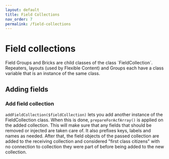 ```yaml
---
layout: default
title: Field Collections 
nav_order: 7
permalink: /field-collections
---
```


# Field collections

Field Groups and Bricks are child classes of the class `FieldCollection´. Repeaters, layouts (used by Flexible Content) and Groups each have a class variable that is an instance of the same class.

## Adding fields

### Add field collection
`addFieldCollection($fieldCollection)` lets you add another instance of the FieldCollection class. When this is
done, `prepareForAcfArray()` is applied on the added collection. This will make sure that any fields that should be
removed or injected are taken care of. It also prefixes keys, labels and names as needed. After that, the field
objects of the passed collection are added to the receiving collection and considered "first class citizens" with no
connection to collection they were part of before being added to the new collection.
